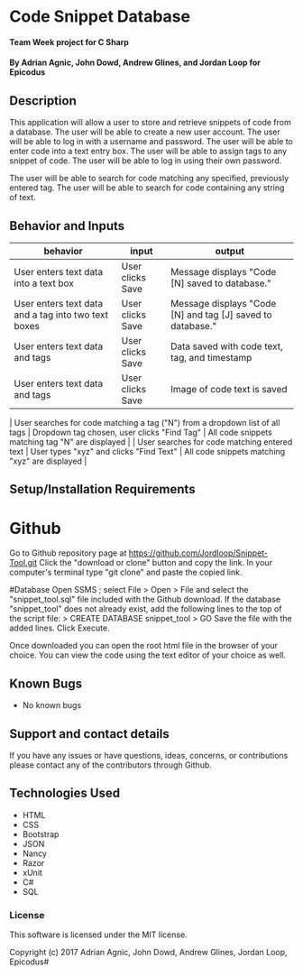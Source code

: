 # Code Snippet Database

#### Team Week project for C Sharp

#### **By Adrian Agnic, John Dowd, Andrew Glines, and Jordan Loop for Epicodus**

## Description

This application will allow a user to store and retrieve snippets of code from a database.
The user will be able to create a new user account.
The user will be able to log in with a username and password.
The user will be able to enter code into a text entry box.
The user will be able to assign tags to any snippet of code.
The user will be able to log in using their own password.

The user will be able to search for code matching any specified, previously entered tag.
The user will be able to search for code containing any string of text.



## Behavior and Inputs

|  behavior | input  | output  |
|---|---|---|
| User enters text data into a text box | User clicks Save | Message displays "Code [N] saved to database." |
| User enters text data and a tag into two text boxes | User clicks Save | Message displays "Code [N] and tag [J] saved to database." |
| User enters text data and tags | User clicks Save | Data saved with code text, tag, and timestamp |
| User enters text data and tags | User clicks Save | Image of code text is saved |

| User searches for code matching a tag ("N") from a dropdown list of all tags | Dropdown tag chosen, user clicks "Find Tag" | All code snippets matching tag "N" are displayed |
| User searches for code matching entered text | User types "xyz" and clicks "Find Text" | All code snippets matching "xyz" are displayed |


## Setup/Installation Requirements
# Github

Go to Github repository page at https://github.com/Jordloop/Snippet-Tool.git
Click the "download or clone" button and copy the link.
In your computer's terminal type "git clone" and paste the copied link.

#Database
Open SSMS ; select File > Open > File and select the "snippet_tool.sql" file included with the Github download.  If the database "snippet_tool" does not already exist, add the following lines to the top of the script file:
\> CREATE DATABASE snippet_tool
\> GO
Save the file with the added lines.
Click Execute.


Once downloaded you can open the root html file in the browser of your choice.
You can view the code using the text editor of your choice as well.

## Known Bugs

* No known bugs

## Support and contact details

If you have any issues or have questions, ideas, concerns, or contributions please contact any of the contributors through Github.

## Technologies Used

* HTML
* CSS
* Bootstrap
* JSON
* Nancy
* Razor
* xUnit
* C#
* SQL

### License
This software is licensed under the MIT license.

Copyright (c) 2017 Adrian Agnic, John Dowd, Andrew Glines, Jordan Loop, Epicodus#
